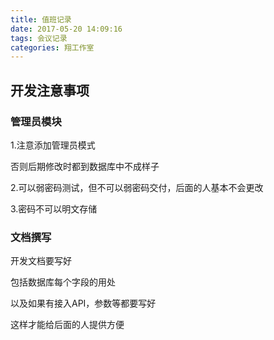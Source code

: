 ```yaml
---
title: 值班记录
date: 2017-05-20 14:09:16
tags: 会议记录
categories: 翔工作室
---
```

## 开发注意事项
### 管理员模块

1.注意添加管理员模式

否则后期修改时都到数据库中不成样子

2.可以弱密码测试，但不可以弱密码交付，后面的人基本不会更改

3.密码不可以明文存储

### 文档撰写

开发文档要写好

包括数据库每个字段的用处

以及如果有接入API，参数等都要写好

这样才能给后面的人提供方便

